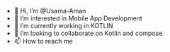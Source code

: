 - 👋 Hi, I’m @Usama-Aman
- 👀 I’m interested in Mobile App Development
- 🌱 I’m currently working in KOTLIN
- 💞️ I’m looking to collaborate on Kotlin and compose 
- 📫 How to reach me 

<!---
Usama-Aman/Usama-Aman is a ✨ special ✨ repository because its `README.md` (this file) appears on your GitHub profile.
You can click the Preview link to take a look at your changes.
--->
